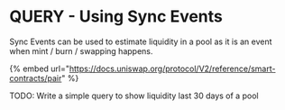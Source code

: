 # QUERY - Using Sync Events

Sync Events can be used to estimate liquidity in a pool as it is an event when mint / burn / swapping happens.

{% embed url="https://docs.uniswap.org/protocol/V2/reference/smart-contracts/pair" %}

TODO: Write a simple query to show liquidity last 30 days of a pool
